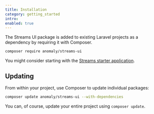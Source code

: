 ```yaml
---
title: Installation
category: getting_started
intro:
enabled: true
---
```


The Streams UI package is added to existing Laravel projects as a dependency by requiring it with Composer.

```bash
composer require anomaly/streams-ui
```

You might consider starting with the [Streams starter application](/docs/installation).

## Updating

From within your project, use Composer to update individual packages:

```bash
composer update anomaly/streams-ui --with-dependencies
```

You can, of course, update your entire project using `composer update`.
